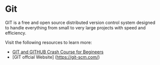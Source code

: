 # Git

GIT is a free and open source distributed version control system designed to handle everything from small to very large projects with speed and efficiency.

Visit the following resources to learn more:
- [GIT and GITHUB Crash Course for Begineers](https://www.youtube.com/watch?v=SWYqp7iY_Tc)
- [GIT offcial Website] (https://git-scm.com/)
